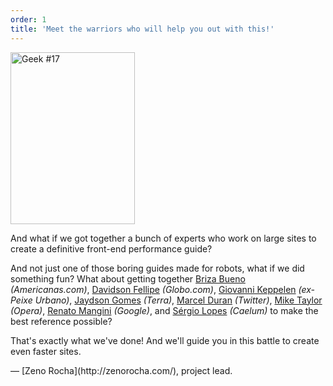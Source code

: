 ```yaml
---
order: 1
title: 'Meet the warriors who will help you out with this!'
---
```


<div class="img-left">
  <img id="geek-17" class="icos-geek" src="https://browserdiet.com/en/assets/img/17.png" alt="Geek #17" width="199" height="275" />
</div>

And what if we got together a bunch of experts who work on large sites to create a definitive front-end performance guide?

And not just one of those boring guides made for robots, what if we did something fun? What about getting together [Briza Bueno](http://www.brizabueno.com/) *(Americanas.com)*, [Davidson Fellipe](https://github.com/davidsonfellipe) *(Globo.com)*, [Giovanni Keppelen](https://github.com/keppelen) *(ex-Peixe Urbano)*, [Jaydson Gomes](https://github.com/jaydson) *(Terra)*, [Marcel Duran](https://github.com/marcelduran) *(Twitter)*, [Mike Taylor](https://github.com/miketaylr) *(Opera)*, [Renato Mangini](https://github.com/mangini) *(Google)*, and [Sérgio Lopes](http://sergiolopes.org) *(Caelum)* to make the best reference possible?

That's exactly what we've done! And we'll guide you in this battle to create even faster sites.

<p class="project-leader">&mdash; [Zeno Rocha](http://zenorocha.com/), project lead.</p>
